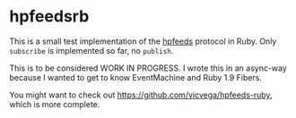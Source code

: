 hpfeedsrb
=========

This is a small test implementation of the [hpfeeds](https://github.com/rep/hpfeeds)
protocol in Ruby. Only `subscribe` is implemented so far, no `publish`.

This is to be considered WORK IN PROGRESS. I wrote this in an async-way because
I wanted to get to know EventMachine and Ruby 1.9 Fibers.

You might want to check out https://github.com/vicvega/hpfeeds-ruby, which is more complete.
